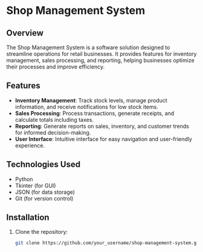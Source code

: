 # Shop Management System

## Overview
The Shop Management System is a software solution designed to streamline operations for retail businesses. It provides features for inventory management, sales processing, and reporting, helping businesses optimize their processes and improve efficiency.

## Features
- **Inventory Management**: Track stock levels, manage product information, and receive notifications for low stock items.
- **Sales Processing**: Process transactions, generate receipts, and calculate totals including taxes.
- **Reporting**: Generate reports on sales, inventory, and customer trends for informed decision-making.
- **User Interface**: Intuitive interface for easy navigation and user-friendly experience.

## Technologies Used
- Python
- Tkinter (for GUI)
- JSON (for data storage)
- Git (for version control)

## Installation
1. Clone the repository:
   ```bash
   git clone https://github.com/your_username/shop-management-system.git

